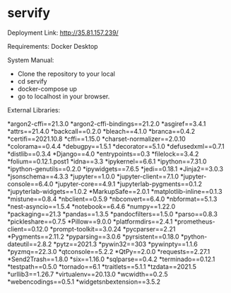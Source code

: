 # servify

Deployment Link: http://35.81.157.239/

Requirements:
Docker Desktop 

System Manual:
- Clone the repository to your local 
- cd servify
- docker-compose up
- go to localhost in your browser.


External Libraries:

*argon2-cffi==21.3.0
*argon2-cffi-bindings==21.2.0
*asgiref==3.4.1
*attrs==21.4.0
*backcall==0.2.0
*bleach==4.1.0
*branca==0.4.2
*certifi==2021.10.8
*cffi==1.15.0
*charset-normalizer==2.0.10
*colorama==0.4.4
*debugpy==1.5.1
*decorator==5.1.0
*defusedxml==0.7.1
*distlib==0.3.4
*Django==4.0
*entrypoints==0.3
*filelock==3.4.2
*folium==0.12.1.post1
*idna==3.3
*ipykernel==6.6.1
*ipython==7.31.0
*ipython-genutils==0.2.0
*ipywidgets==7.6.5
*jedi==0.18.1
*Jinja2==3.0.3
*jsonschema==4.3.3
*jupyter==1.0.0
*jupyter-client==7.1.0
*jupyter-console==6.4.0
*jupyter-core==4.9.1
*jupyterlab-pygments==0.1.2
*jupyterlab-widgets==1.0.2
*MarkupSafe==2.0.1
*matplotlib-inline==0.1.3
*mistune==0.8.4
*nbclient==0.5.9
*nbconvert==6.4.0
*nbformat==5.1.3
*nest-asyncio==1.5.4
*notebook==6.4.6
*numpy==1.22.0
*packaging==21.3
*pandas==1.3.5
*pandocfilters==1.5.0
*parso==0.8.3
*pickleshare==0.7.5
*Pillow==9.0.0
*platformdirs==2.4.1
*prometheus-client==0.12.0
*prompt-toolkit==3.0.24
*pycparser==2.21
*Pygments==2.11.2
*pyparsing==3.0.6
*pyrsistent==0.18.0
*python-dateutil==2.8.2
*pytz==2021.3
*pywin32==303
*pywinpty==1.1.6
*pyzmq==22.3.0
*qtconsole==5.2.2
*QtPy==2.0.0
*requests==2.27.1
*Send2Trash==1.8.0
*six==1.16.0
*sqlparse==0.4.2
*terminado==0.12.1
*testpath==0.5.0
*tornado==6.1
*traitlets==5.1.1
*tzdata==2021.5
*urllib3==1.26.7
*virtualenv==20.13.0
*wcwidth==0.2.5
*webencodings==0.5.1
*widgetsnbextension==3.5.2
